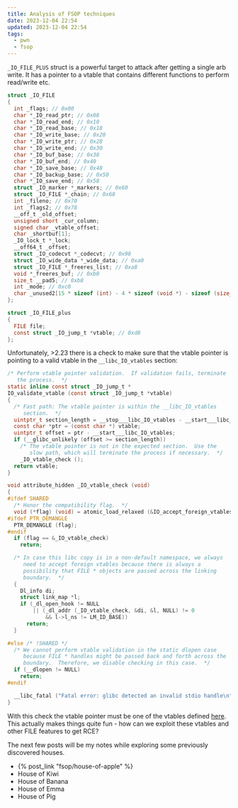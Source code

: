 ```yaml
---
title: Analysis of FSOP techniques
date: 2023-12-04 22:54
updated: 2023-12-04 22:54
tags:
  - pwn
  - fsop
---
```


`_IO_FILE_PLUS` struct is a powerful target to attack after getting a single
arb write. It has a pointer to a vtable that contains different functions to
perform read/write etc.

```c
struct _IO_FILE
{
  int _flags; // 0x00
  char *_IO_read_ptr; // 0x08
  char *_IO_read_end; // 0x10
  char *_IO_read_base; // 0x18
  char *_IO_write_base;	// 0x20
  char *_IO_write_ptr; // 0x28
  char *_IO_write_end; // 0x30
  char *_IO_buf_base; // 0x38
  char *_IO_buf_end; // 0x40
  char *_IO_save_base; // 0x48
  char *_IO_backup_base; // 0x50
  char *_IO_save_end; // 0x58
  struct _IO_marker *_markers; // 0x60
  struct _IO_FILE *_chain; // 0x68
  int _fileno; // 0x70
  int _flags2; // 0x78
  __off_t _old_offset;
  unsigned short _cur_column;
  signed char _vtable_offset;
  char _shortbuf[1];
  _IO_lock_t *_lock;
  __off64_t _offset;
  struct _IO_codecvt *_codecvt; // 0x98
  struct _IO_wide_data *_wide_data; // 0xa0
  struct _IO_FILE *_freeres_list; // 0xa8
  void *_freeres_buf; // 0xb0
  size_t __pad5; // 0xb8
  int _mode; // 0xc0
  char _unused2[15 * sizeof (int) - 4 * sizeof (void *) - sizeof (size_t)];
};

struct _IO_FILE_plus
{
  FILE file;
  const struct _IO_jump_t *vtable; // 0xd8
};
```

Unfortunately, >2.23 there is a check to make sure that the vtable pointer is
pointing to a valid vtable in the `__libc_IO_vtables` section:

```c
/* Perform vtable pointer validation.  If validation fails, terminate
   the process.  */
static inline const struct _IO_jump_t *
IO_validate_vtable (const struct _IO_jump_t *vtable)
{
  /* Fast path: The vtable pointer is within the __libc_IO_vtables
     section.  */
  uintptr_t section_length = __stop___libc_IO_vtables - __start___libc_IO_vtables;
  const char *ptr = (const char *) vtable;
  uintptr_t offset = ptr - __start___libc_IO_vtables;
  if (__glibc_unlikely (offset >= section_length))
    /* The vtable pointer is not in the expected section.  Use the
       slow path, which will terminate the process if necessary.  */
    _IO_vtable_check ();
  return vtable;
}

void attribute_hidden _IO_vtable_check (void)
{
#ifdef SHARED
  /* Honor the compatibility flag.  */
  void (*flag) (void) = atomic_load_relaxed (&IO_accept_foreign_vtables);
#ifdef PTR_DEMANGLE
  PTR_DEMANGLE (flag);
#endif
  if (flag == &_IO_vtable_check)
    return;

  /* In case this libc copy is in a non-default namespace, we always
     need to accept foreign vtables because there is always a
     possibility that FILE * objects are passed across the linking
     boundary.  */
  {
    Dl_info di;
    struct link_map *l;
    if (_dl_open_hook != NULL
        || (_dl_addr (_IO_vtable_check, &di, &l, NULL) != 0
            && l->l_ns != LM_ID_BASE))
      return;
  }

#else /* !SHARED */
  /* We cannot perform vtable validation in the static dlopen case
     because FILE * handles might be passed back and forth across the
     boundary.  Therefore, we disable checking in this case.  */
  if (__dlopen != NULL)
    return;
#endif

  __libc_fatal ("Fatal error: glibc detected an invalid stdio handle\n");
}
```

With this check the vtable pointer must be one of the vtables defined
[here](https://elixir.bootlin.com/glibc/glibc-2.38/source/libio/vtables.c).
This actually makes things quite fun - how can we exploit these vtables and
other FILE features to get RCE?

The next few posts will be my notes while exploring some previously discovered houses.

- {% post_link "fsop/house-of-apple" %}
- House of Kiwi
- House of Banana
- House of Emma
- House of Pig
